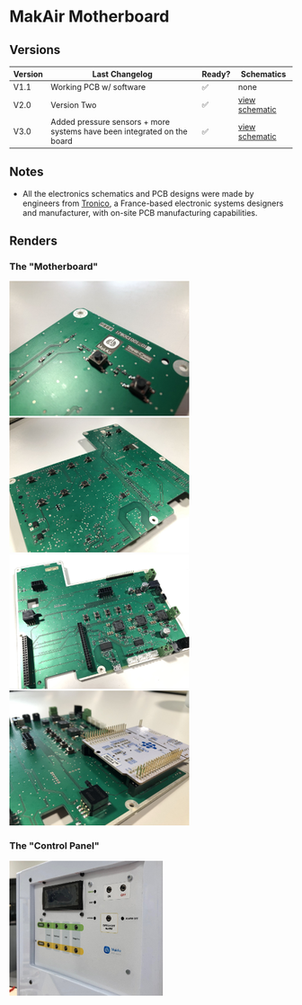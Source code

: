 # MakAir Motherboard

## Versions

| Version | Last Changelog | Ready? | Schematics |
| ------- | -------------- | ------ | ---------- |
| V1.1 | Working PCB w/ software | ✅ | none
| V2.0 | Version Two | ✅ | [view schematic](./src/schematics/Archives/V2/Electrical%20Schematics.pdf)
| V3.0 | Added pressure sensors + more systems have been integrated on the board | ✅ | [view schematic](./src/schematics/V3/Electrical%20Schematics.pdf)

## Notes

* All the electronics schematics and PCB designs were made by engineers from [Tronico](https://www.tronico-alcen.com/en), a France-based electronic systems designers and manufacturer, with on-site PCB manufacturing capabilities.

## Renders

### The "Motherboard"

<p>
  <img alt="Motherboard Picture" src="./res/schemes/V2/Motherboard%20(Picture%201).jpg" height="240">
  <img alt="Motherboard Picture" src="./res/schemes/V2/Motherboard%20(Picture%202).jpg" height="240">
  <img alt="Motherboard Picture" src="./res/schemes/V2/Motherboard%20(Picture%203).jpg" height="240">
  <img alt="Motherboard Picture" src="./res/schemes/V2/Motherboard%20(Picture%204).jpg" height="240">
</p>

### The "Control Panel"

<p>
  <img alt="Control Panel Picture" src="./res/schemes/V2/Control%20Panel%20(Picture%201).jpg" height="240">
</p>
